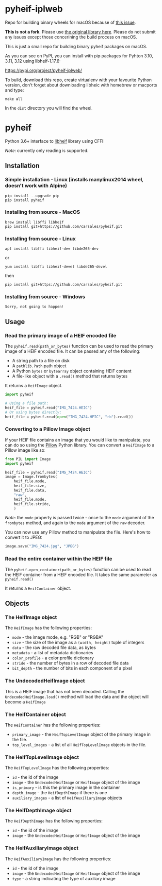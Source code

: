 # pyheif-iplweb
Repo for building binary wheels for macOS because of [this issue](https://github.com/carsales/pyheif/issues/95).

**This is not a fork**. Please use [the original library here](https://github.com/carsales/pyheif/issues/95). Please 
do not submit any issues except those concerining the build process on macOS.  

This is just a small repo for building binary pyheif packages on macOS.

As you can see on PyPI, you can install with pip packages for Pyhton 3.10, 3.11, 3.12 
using libheif-1.17.6:

https://pypi.org/project/pyheif-iplweb/

To build, download this repo, create virtualenv with 
your favourite Python version, don't forget about downloading
libheic with homebrew or macports and type:
```shell
make all
```

In the ``dist`` directory you will find the wheel. 

# pyheif
Python 3.6+ interface to [libheif](https://github.com/strukturag/libheif) library using CFFI

*Note*: currently only reading is supported.

## Installation

### Simple installation - Linux (installs manylinux2014 wheel, doesn't work with Alpine)
```
pip install --upgrade pip
pip install pyheif
```

### Installing from source - MacOS
```
brew install libffi libheif
pip install git+https://github.com/carsales/pyheif.git
```

### Installing from source - Linux
```
apt install libffi libheif-dev libde265-dev
```
or
```
yum install libffi libheif-devel libde265-devel
```
then
```
pip install git+https://github.com/carsales/pyheif.git
```

### Installing from source - Windows
```
Sorry, not going to happen!
```

## Usage

### Read the primary image of a HEIF encoded file

The `pyheif.read(path_or_bytes)` function can be used to read the primary image of a HEIF encoded file. It can be passed any of the following:

* A string path to a file on disk
* A `pathlib.Path` path object
* A Python `bytes` or `bytearray` object containing HEIF content
* A file-like object with a `.read()` method that returns bytes

It returns a `HeifImage` object.

```python
import pyheif

# Using a file path:
heif_file = pyheif.read("IMG_7424.HEIC")
# Or using bytes directly:
heif_file = pyheif.read(open("IMG_7424.HEIC", "rb").read())
```

### Converting to a Pillow Image object

If your HEIF file contains an image that you would like to manipulate, you can do so using the [Pillow](https://pillow.readthedocs.io/) Python library. You can convert a `HeifImage` to a Pillow image like so:

```python
from PIL import Image
import pyheif

heif_file = pyheif.read("IMG_7424.HEIC")
image = Image.frombytes(
    heif_file.mode, 
    heif_file.size, 
    heif_file.data,
    "raw",
    heif_file.mode,
    heif_file.stride,
    )
```

*Note*: the `mode` property is passed twice - once to the `mode` argument of the `frombytes` method, and again to the `mode` argument of the `raw` decoder.

You can now use any Pillow method to manipulate the file. Here's how to convert it to JPEG:

```python
image.save("IMG_7424.jpg", "JPEG")
```

### Read the entire container within the HEIF file

The `pyheif.open_container(path_or_bytes)` function can be used to read the HEIF container from a HEIF encoded file. It takes the same parameter as `pyheif.read()`

It returns a `HeifContainer` object.

## Objects

### The HeifImage object

The `HeifImage` has the following properties:

* `mode` - the image mode, e.g. "RGB" or "RGBA"
* `size` - the size of the image as a `(width, height)` tuple of integers
* `data` - the raw decoded file data, as bytes
* `metadata` - a list of metadata dictionaries
* `color_profile` - a color profile dictionary
* `stride` - the number of bytes in a row of decoded file data
* `bit_depth` - the number of bits in each component of a pixel

### The UndecodedHeifImage object

This is a HEIF image that has not been decoded. Calling the `UndecodedHeifImage.load()` method will load the data and the object will become a `HeifImage`

### The HeifContainer object

The `HeifContainer` has the following properties:

* `primary_image` - the `HeifTopLevelImage` object of the primary image in the file.
* `top_level_images` - a list of all `HeifTopLevelImage` objects in the file.

### The HeifTopLevelImage object

The `HeifTopLevelImage` has the following properties:

* `id` - the id of the image
* `image` - the `UndecodedHeifImage` or `HeifImage` object of the image
* `is_primary` - is this the primary image in the container
* `depth_image` - the `HeifDepthImage` if there is one
* `auxiliary_images` - a list of `HeifAuxiliaryImage` objects

### The HeifDepthImage object

The `HeifDepthImage` has the following properties:

* `id` - the id of the image
* `image` - the `UndecodedHeifImage` or `HeifImage` object of the image

### The HeifAuxiliaryImage object

The `HeifAuxiliaryImage` has the following properties:

* `id` - the id of the image
* `image` - the `UndecodedHeifImage` or `HeifImage` object of the image
* `type` - a string indicating the type of auxiliary image



